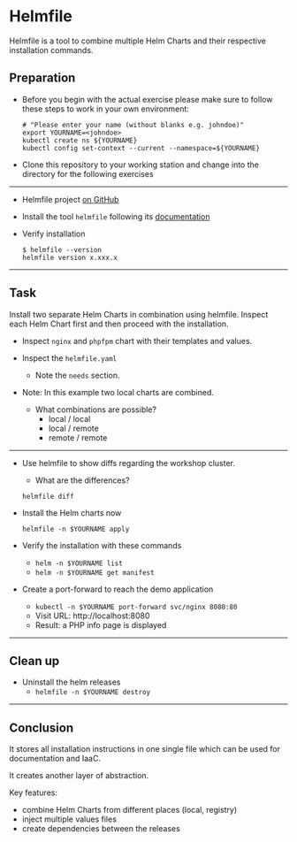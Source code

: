 # Helmfile

Helmfile is a tool to combine multiple Helm Charts and their respective installation commands.

## Preparation

* Before you begin with the actual exercise please make sure to follow these steps to work in your own environment:

  ```shell
  # "Please enter your name (without blanks e.g. johndoe)"
  export YOURNAME=<johndoe>
  kubectl create ns ${YOURNAME}
  kubectl config set-context --current --namespace=${YOURNAME}
  ```

* Clone this repository to your working station and change into the directory for the following exercises

---

* Helmfile project [on GitHub](https://github.com/helmfile/helmfile)

* Install the tool `helmfile` following its [documentation](https://github.com/helmfile/helmfile/tree/main#installation)

* Verify installation

  ```shell
  $ helmfile --version
  helmfile version x.xxx.x
  ```

---

## Task

Install two separate Helm Charts in combination using helmfile.
Inspect each Helm Chart first and then proceed with the installation.

* Inspect `nginx` and `phpfpm` chart with their templates and values.
* Inspect the `helmfile.yaml`
  * Note the `needs` section.

* Note: In this example two local charts are combined.
  * What combinations are possible?
    * local / local
    * local / remote
    * remote / remote

---

* Use helmfile to show diffs regarding the workshop cluster.
  * What are the differences?

  ```shell
  helmfile diff
  ```

* Install the Helm charts now
  ```shell
  helmfile -n $YOURNAME apply
  ```

* Verify the installation with these commands
  * `helm -n $YOURNAME list`
  * `helm -n $YOURNAME get manifest`

* Create a port-forward to reach the demo application
  * `kubectl -n $YOURNAME port-forward svc/nginx 8080:80`
  * Visit URL: http://localhost:8080
  * Result: a PHP info page is displayed

---

## Clean up

* Uninstall the helm releases
  * `helmfile -n $YOURNAME destroy`

---

## Conclusion

It stores all installation instructions in one single file which can be used for documentation and IaaC.

It creates another layer of abstraction.

Key features:
- combine Helm Charts from different places (local, registry)
- inject multiple values files
- create dependencies between the releases
